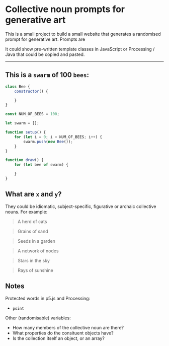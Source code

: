 # Collective noun prompts for generative art

This is a small project to build a small website that generates a randomised prompt for generative art. Prompts are 


It could show pre-written template classes in JavaScript or Processing / Java that could be copied and pasted.

---

## This is a `swarm` of 100 `bees`:

``` javascript
class Bee {
	constructor() {

	}
}

const NUM_OF_BEES = 100;

let swarm = [];

function setup() {
	for (let i = 0; i < NUM_OF_BEES; i++) {
		swarm.push(new Bee());
	}
}

function draw() {
	for (let bee of swarm) {

	}
}
```

## What are `x` and `y`?

They could be idiomatic, subject-specific, figurative or archaic collective nouns. For example:

> A herd of cats

> Grains of sand

> Seeds in a garden

> A network of nodes

> Stars in the sky

> Rays of sunshine


## Notes

Protected words in p5.js and Processing:
- `point`

Other (randomisable) variables: 
- How many members of the collective noun are there?
- What properties do the consituent objects have?
- Is the collection itself an object, or an array?